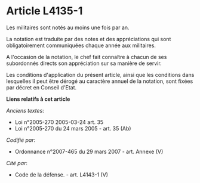 # Article L4135-1

Les militaires sont notés au moins une fois par an.

La notation est traduite par des notes et des appréciations qui sont obligatoirement communiquées chaque année aux
militaires.

A l'occasion de la notation, le chef fait connaître à chacun de ses subordonnés directs son appréciation sur sa manière de
servir.

Les conditions d'application du présent article, ainsi que les conditions dans lesquelles il peut être dérogé au caractère
annuel de la notation, sont fixées par décret en Conseil d'Etat.

**Liens relatifs à cet article**

_Anciens textes_:

  - Loi n°2005-270 2005-03-24 art. 35
  - Loi n°2005-270 du 24 mars 2005 - art. 35 (Ab)

_Codifié par_:

  - Ordonnance n°2007-465 du 29 mars 2007 - art. Annexe (V)

_Cité par_:

  - Code de la défense. - art. L4143-1 (V)
